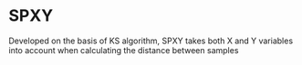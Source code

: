 # SPXY
Developed on the basis of KS algorithm, SPXY takes both X and Y variables into account when calculating the distance between samples

